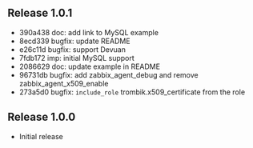 ## Release 1.0.1

* 390a438 doc: add link to MySQL example
* 8ecd339 bugfix: update README
* e26c11d bugfix: support Devuan
* 7fdb172 imp: initial MySQL support
* 2086629 doc: update example in README
* 96731db bugfix: add zabbix_agent_debug and remove zabbix_agent_x509_enable
* 273a5d0 bugfix: `include_role` trombik.x509_certificate from the role

## Release 1.0.0

* Initial release
